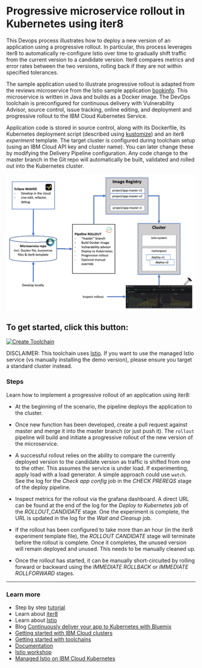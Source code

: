 # Progressive microservice rollout in Kubernetes using **iter8**

This Devops process illustrates how to deploy a new version of an application using a progressive rollout. In particular, this process leverages iter8 to automatically re-configure Istio over time to gradually shift traffic from the current version to a candidate version. Iter8 compares metrics and error rates between the two versions, rolling back if they are not within specified tolerances.

The sample application used to illustrate progressive rollout is adapted from the reviews microservice from the Istio sample application [bookinfo](https://github.com/istio/istio/tree/master/samples/bookinfo/src). This microservice is written in Java and builds as a Docker image. The DevOps toolchain is preconfigured for continuous delivery with Vulnerability Advisor, source control, issue tracking, online editing, and deployment and progressive rollout to the IBM Cloud Kubernetes Service.

Application code is stored in source control, along with its Dockerfile, its Kubernetes deployment script (described using [kustomize](https://kustomize.io/)) and an iter8 _experiment_ template.
The target cluster is configured during toolchain setup (using an IBM Cloud API key and cluster name). You can later change these by modifying the Delivery Pipeline configuration.
Any code change to the master branch in the Git repo will automatically be built, validated and rolled out into the Kubernetes cluster.

  ![Icon](./progressive-rollout.png)

## To get started, click this button:

  [![Create Toolchain](https://cloud.ibm.com/devops/graphics/create_toolchain_button.png)](https://cloud.ibm.com/devops/setup/deploy/?repository=https%3A//github.com/kalantar/iter8-toolchain-rollout&env_id=ibm:yp:us-south)

DISCLAIMER: This toolchain uses [Istio](https://istio.io/). If you want to use the managed Istio service (vs manually installing the demo version), please ensure you target a standard cluster instead.

### Steps

Learn how to implement a progressive rollout of an application using iter8:

* At the beginning of the scenario, the pipeline deploys the application to the cluster.

* Once new function has been developed, create a pull request against master and merge it into the master branch (or just push it). The `rollout` pipeline will build and initiate a progressive rollout of the new version of the microservice.

* A successful rollout relies on the ability to compare the currently deployed version to the candidate version as traffic is shifted from one to the other. This assumes the service is under load. If experimenting, apply load with a load generator. A simple approach could use `watch`. See the log for the _Check app config_ job in the _CHECK PREREQS_ stage of the deploy pipeline.

* Inspect metrics for the rollout via the grafana dashboard. A direct URL can be found at the end of the log for the _Deploy to Kubernetes_ job of the _ROLLOUT_CANDIDATE_ stage. One the experiment is complete, the URL is updated in the log for the _Wait and Cleanup_ job.

* If the rollout has been configured to take more than an hour (in the iter8 experiment template file), the _ROLLOUT CANDIDATE_ stage will terminate before the rollout is complete. Once it completes, the unused version will remain deployed and unused. This needs to be manually cleaned up.

* Once the rollout has started, it can be manually short-circuited by rolling forward or backward using the _IMMEDIATE ROLLBACK_ or _IMMEDIATE ROLLFORWARD_ stages.

---

### Learn more

* Step by step [tutorial](https://www.ibm.com/cloud/garage/tutorials/canary-test-kubernetes-iter8-toolchain)
* Learn about [iter8](https://iter8.tools/)
* Learn about [Istio](https://istio.io/)
* Blog [Continuously deliver your app to Kubernetes with Bluemix](https://www.ibm.com/blogs/bluemix/2017/07/continuously-deliver-your-app-to-kubernetes-with-bluemix/)
* [Getting started with IBM Cloud clusters](https://cloud.ibm.com/docs/containers?topic=containers-getting-started)
* [Getting started with toolchains](https://cloud.ibm.com/devops/getting-started)
* [Documentation](https://cloud.ibm.com/docs/services/ContinuousDelivery?topic=ContinuousDelivery-getting-started&pos=2)
* [Istio workshop](https://github.com/IBM/istio101/tree/master/workshop)
* [Managed Istio on IBM Cloud Kubernetes](https://cloud.ibm.com/docs/containers?topic=containers-istio#istio)
